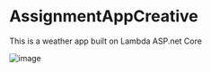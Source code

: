 # AssignmentAppCreative
This is a weather app built on Lambda ASP.net Core

![image](https://user-images.githubusercontent.com/78795024/189176408-a3da3de5-3ac5-4df5-b864-2fdee9fba6cc.png) 
